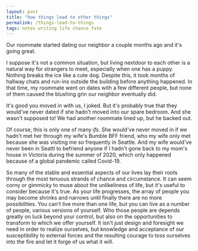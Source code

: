 ```yaml
---
layout: post
title: "how things lead to other things"
permalink: /things-lead-to-things
tags: notes writing life chance fate
---
```


Our roommate started dating our neighbor a couple months ago and it's going great.
<!--more-->
I suppose it's not a common situation, but living nextdoor to each other is a natural way for strangers to meet, especially when one has a puppy.
Nothing breaks the ice like a cute dog.
Despite this, it took months of hallway chats and run-ins outside the building before anything happened.
In that time, my roommate went on dates with a few different people, but none of them caused the blushing grin our neighbor eventually did.

It's good you moved in with us, I joked.
But it's probably true that they would've never dated if she hadn't moved into our spare bedroom.
And she wasn't supposed to!
We had another roommate lined up, but he backed out.

Of course, this is only one of many _ifs_.
She would've never moved in if we hadn't met her through my wife's Bumble BFF friend, who my wife only met because she was visiting me so frequently in Seattle.
And my wife would've never been in Seattl to befriend anyone if I hadn't gone back to my mom's house in Victoria during the summer of 2020, which only happened because of a global pandemic called Covid-19.

So many of the stable and essential aspects of our lives lay their roots through the most tenuous strands of chance and circumstance.
It can seem corny or gimmicky to muse about the unlikeliness of life, but it's useful to consider because it's true.
As your life progresses, the array of people you may become shrinks and narrows until finally there are no more possibilities.
You can't live more than one life, but you can live as a number of people, various versions of yourself.
Who those people are depends greatly on luck beyond your control, but also on the opportunities to transform to which we offer yourself.
It isn't just design and foresight we need in order to realize ourselves, but knowledge and acceptance of our susceptibility to external forces and the resulting courage to toss ourselves into the fire and let it forge of us what it will.
